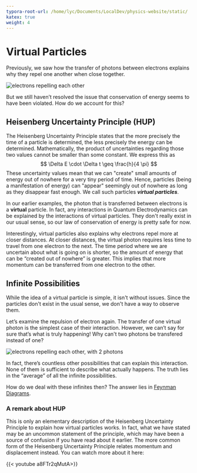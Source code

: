 ```yaml
---
typora-root-url: /home/lyc/Documents/LocalDev/physics-website/static/
katex: true
weight: 4
---
```


# Virtual Particles

Previously, we saw how the transfer of photons between electrons explains why they repel one another when close together. 

![electrons repelling each other](/images/repel_both.gif)

But we still haven’t resolved the issue that conservation of energy seems to have been violated. How do we account for this?

## Heisenberg Uncertainty Principle (HUP)

The Heisenberg Uncertainty Principle states that the more precisely the time of a particle is determined, the less precisely the energy can be determined. Mathematically, the product of uncertainties regarding those two values cannot be smaller than some constant. We express this as
$$
\Delta E \cdot \Delta t \geq \frac{h}{4 \pi}
$$
These uncertainty values mean that we can "create" small amounts of energy out of nowhere for a very tiny period of time. Hence, particles (being a manifestation of energy) can "appear" seemingly out of nowhere as long as they disappear fast enough. We call such particles ***virtual particles***.

In our earlier examples, the photon that is transferred between electrons is a **virtual** particle. In fact, any interactions in Quantum Electrodynamics can be explained by the interactions of virtual particles. They don't really exist in our usual sense, so our law of conservation of energy is pretty safe for now. 

Interestingly, virtual particles also explains why electrons repel more at closer distances. At closer distances, the virtual photon requires less time to travel from one electron to the next. The time period where we are uncertain about what is going on is shorter, so the amount of energy that can be “created out of nowhere” is greater. This implies that more momentum can be transferred from one electron to the other.

## Infinite Possibilities 

While the idea of a virtual particle is simple, it isn't without issues. Since the particles don't exist in the usual sense, we don't have a way to observe them.

Let’s examine the repulsion of electron again. The transfer of one virtual photon is the simplest case of their interaction. However, we can’t say for sure that’s what is truly happening! Why can't two photons be transfered instead of one?

![electrons repelling each other, with 2 photons](/images/repel_double.gif)

In fact, there’s countless other possibilities that can explain this interaction. None of them is sufficient to describe what actually happens. The truth lies in the “average” of all the infinite possibilities.

How do we deal with these infinites then? The answer lies in [Feynman Diagrams](../feynman-diagrams).

### A remark about HUP

This is only an elementary description of the Heisenberg Uncertainty Principle to explain how virtual particles works. In fact, what we have stated may be an uncommon statement of the principle, which may have been a source of confusion if you have read about it earlier. The more common form of the Heisenberg Uncertainty Principle relates momentum and displacement instead. You can watch more about it here:



{{< youtube a8FTr2qMutA>}}